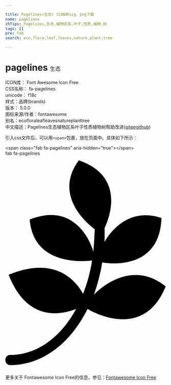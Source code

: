 ```yaml
---

title: Pagelines(生态) ICON转svg、png下载
name: pagelines
zhTips: Pagelines,生态,植物区系,叶子,性质,植物,树
tags: []
pre: fab
search: eco,flora,leaf,leaves,nature,plant,tree

---
```


# pagelines  <small style="font-size: 60%;font-weight: 100">生态</small>


<div class="detail-page">
<p>
<span>
ICON库：
<span class="badge-secondary badge">Font Awesome Icon Free</span> 
</span>
<br/>
<span>
CSS名称：
<span class="badge-secondary badge">fa-pagelines</span> 
</span>
<br/>
<span>
unicode：
<span class="badge-secondary badge">f18c</span> 
<copy-btn content='f18c' btn-title=""></copy-btn>
<copy-btn :content='String.fromCodePoint(parseInt("f18c", 16))' btn-title="复制U"></copy-btn>
</span><br/><span>样式：<span class="badge-light badge">品牌(brands)</span></span>
<br/>
<span>
版本：
<span class="badge-secondary badge">5.0.0</span> 
</span>
<br/>
<span>图标来源/作者：<span class="badge-light badge">fontawesome</span></span> 
<br/>
<span>别名：<span class="badge-light badge">eco</span><span class="badge-light badge">flora</span><span class="badge-light badge">leaf</span><span class="badge-light badge">leaves</span><span class="badge-light badge">nature</span><span class="badge-light badge">plant</span><span class="badge-light badge">tree</span></span><br/><span class="zh-detail">中文描述：<span class="badge-primary badge">Pagelines</span><span class="badge-primary badge">生态</span><span class="badge-primary badge">植物区系</span><span class="badge-primary badge">叶子</span><span class="badge-primary badge">性质</span><span class="badge-primary badge">植物</span><span class="badge-primary badge">树</span><span class="help-link"><span>帮助改进</span>(<a href="https://gitee.com/liuwave/icon-helper/edit/master/json/fontawesome/brands/pagelines.json" target="_blank" rel="noopener noreferrer">gitee</a><a href="https://github.com/liuwave/icon-helper/edit/master/json/fontawesome/brands/pagelines.json" target="_blank" rel="noopener noreferrer">github</a></span>)</span><br/>
</p>
</div>
<div class="alert alert-dark">
  <i class="fab fa-pagelines fa-xs"></i>
  <i class="fab fa-pagelines fa-sm"></i>
  <i class="fab fa-pagelines fa-lg"></i>
  <i class="fab fa-pagelines fa-2x"></i>
  <i class="fab fa-pagelines fa-3x"></i>
  <i class="fab fa-pagelines fa-5x"></i>
  <i class="fab fa-pagelines fa-7x"></i>
</div>
<div>
  <p>引入css文件后，可以用<code>&lt;span&gt;</code>包裹，放在页面中。具体如下所示：    
  </p>
  <div class="alert alert-primary" style="font-size: 14px">
    &lt;span class="fab fa-pagelines" aria-hidden="true"&gt;&lt;/span&gt;
    <copy-btn content='<span class="fab fa-pagelines" aria-hidden="true"></span>'></copy-btn>
  </div>
  <div class="alert alert-secondary">
    <i class="fab fa-pagelines"
    style="font-size: 24px"
    aria-hidden="true"></i> fab fa-pagelines
    <copy-btn content="fab fa-pagelines" btn-title="复制图标名称"></copy-btn>
  </div>
</div>
<div id="svg" class="svg-wrap">
<svg xmlns="http://www.w3.org/2000/svg" viewBox="0 0 384 512"><path d="M384 312.7c-55.1 136.7-187.1 54-187.1 54-40.5 81.8-107.4 134.4-184.6 134.7-16.1 0-16.6-24.4 0-24.4 64.4-.3 120.5-42.7 157.2-110.1-41.1 15.9-118.6 27.9-161.6-82.2 109-44.9 159.1 11.2 178.3 45.5 9.9-24.4 17-50.9 21.6-79.7 0 0-139.7 21.9-149.5-98.1 119.1-47.9 152.6 76.7 152.6 76.7 1.6-16.7 3.3-52.6 3.3-53.4 0 0-106.3-73.7-38.1-165.2 124.6 43 61.4 162.4 61.4 162.4.5 1.6.5 23.8 0 33.4 0 0 45.2-89 136.4-57.5-4.2 134-141.9 106.4-141.9 106.4-4.4 27.4-11.2 53.4-20 77.5 0 0 83-91.8 172-20z"/></svg>
</div>
<detail full-name='fa-pagelines'></detail>
    
<div><p>更多关于  Fontawesome Icon Free的信息，参见：<a target="_blank" href="https://iconhelper.cn/fontawesome.html">Fontawesome Icon Free</a>
</p></div>
